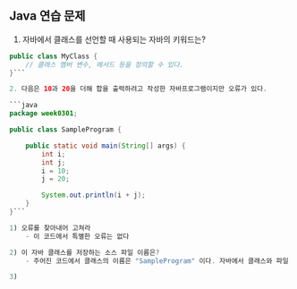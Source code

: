 ## Java 연습 문제

1. 자바에서 클래스를 선언할 때 사용되는 자바의 키워드는?

```java
public class MyClass {
    // 클래스 멤버 변수, 메서드 등을 정의할 수 있다.
}```

2. 다음은 10과 20을 더해 합을 출력하려고 작성한 자바프로그램이지만 오류가 있다.

```java
package week0301;

public class SampleProgram {

    public static void main(String[] args) {
        int i;
        int j;
        i = 10;
        j = 20;

        System.out.println(i + j);
    }
}```

1) 오류를 찾아내어 고쳐라
    - 이 코드에서 특별한 오류는 없다

2) 이 자바 클래스를 저장하는 소스 파일 이름은?
    - 주어진 코드에서 클래스의 이름은 "SampleProgram" 이다. 자바에서 클래스와 파일 이름을 맞추는 관례이기도 하다.

3)
